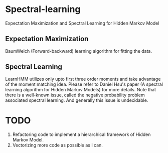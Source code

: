 Spectral-learning
=================
Expectation Maximization and Spectral Learning for Hidden Markov Model

Expectation Maximization
------------------------
BaumWelch (Forward-backward) learning algorithm for fitting the data.

Spectral Learning
------------------------
LearnHMM utilizes only upto first three order moments and take advantage
of the moment matching idea. Please refer to Daniel Hsu's paper (A
spectral learning algorithm for Hidden Markov Models) for more details.
Note that there is a well-known issue, called the negative probability
problem associated spectral learning. And generally this issue is
undecidable.


# TODO
1. Refactoring code to implement a hierarchical framework of Hidden
   Markov Model.
2. Vectorizing more code as possible as I can.
